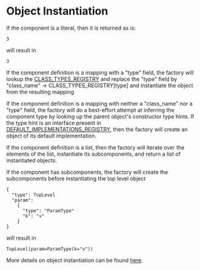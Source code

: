 # Object Instantiation

If the component is a literal, then it is returned as is:

```
3
```

will result in

```
3
```

If the component definition is a mapping with a "type" field,
the factory will lookup the [CLASS_TYPES_REGISTRY](https://github.com/airbytehq/airbyte-python-cdk/blob/main//airbyte_cdk/sources/declarative/parsers/class_types_registry.py) and replace the "type" field by "class_name" -> CLASS_TYPES_REGISTRY[type]
and instantiate the object from the resulting mapping

If the component definition is a mapping with neither a "class_name" nor a "type" field,
the factory will do a best-effort attempt at inferring the component type by looking up the parent object's constructor type hints.
If the type hint is an interface present in [DEFAULT_IMPLEMENTATIONS_REGISTRY](https://github.com/airbytehq/airbyte-python-cdk/blob/main//airbyte_cdk/sources/declarative/parsers/default_implementation_registry.py),
then the factory will create an object of its default implementation.

If the component definition is a list, then the factory will iterate over the elements of the list,
instantiate its subcomponents, and return a list of instantiated objects.

If the component has subcomponents, the factory will create the subcomponents before instantiating the top level object

```
{
  "type": TopLevel
  "param":
    {
      "type": "ParamType"
      "k": "v"
    }
}
```

will result in

```
TopLevel(param=ParamType(k="v"))
```

More details on object instantiation can be found [here](https://airbyte-cdk.readthedocs.io/en/latest/api/airbyte_cdk.sources.declarative.parsers.html?highlight=factory#airbyte_cdk.sources.declarative.parsers.factory.DeclarativeComponentFactory).